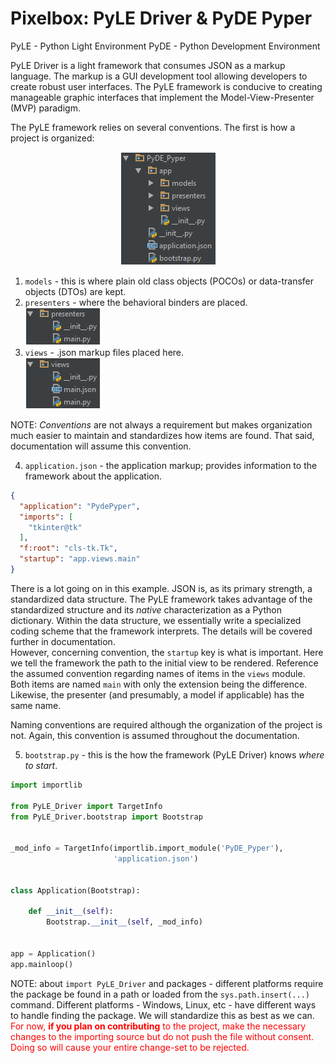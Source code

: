 # Pixelbox: PyLE Driver & PyDE Pyper

PyLE - Python Light Environment
PyDE - Python Development Environment

PyLE Driver is a light framework that consumes JSON as a markup language. The markup is a GUI development tool allowing
developers to create robust user interfaces. The PyLE framework is conducive to creating manageable graphic interfaces
that implement the Model-View-Presenter (MVP) paradigm.

The PyLE framework relies on several conventions. The first is how a project is organized:
<p align="center">
  <img src="https://github.com/badkraft/razorware.pixelbox/blob/master/repo_images/conv_proj_org.png"
       alt="PyLE project organization by convention"
       title="Convention 1: Project Organization"/>
</p>

1. `models` - this is where plain old class objects (POCOs) or data-transfer objects (DTOs) are kept.
2. `presenters` - where the behavioral binders are placed.<br>
![PyLE presenter content naming by convention][conv_1b]  
3. `views` - .json markup files placed here.<br>
![PyLE view content naming by convention][conv_1c]  

NOTE: *Conventions* are not always a requirement but makes organization much easier to maintain and standardizes how items are
found. That said, documentation will assume this convention.

4. `application.json` - the application markup; provides information to the framework about the application.<br>
```json
{
  "application": "PydePyper",
  "imports": [
    "tkinter@tk"
  ],
  "f:root": "cls-tk.Tk",
  "startup": "app.views.main"
}
```

There is a lot going on in this example. JSON is, as its primary strength, a standardized data structure. The PyLE framework takes 
advantage of the standardized structure and its *native* characterization as a Python dictionary. Within the data structure, we
essentially write a specialized coding scheme that the framework interprets. The details will be covered further in documentation.  
However, concerning convention, the `startup` key is what is important. Here we tell the framework the path to the initial view
to be rendered. Reference the assumed convention regarding names of items in the `views` module. Both items are named `main` with only
the extension being the difference. Likewise, the presenter (and presumably, a model if applicable) has the same name.  

Naming conventions are required although the organization of the project is not. Again, this convention is assumed throughout the
documentation.

5. `bootstrap.py` - this is the how the framework (PyLE Driver) knows *where to start*.<br>
```python
import importlib

from PyLE_Driver import TargetInfo
from PyLE_Driver.bootstrap import Bootstrap


_mod_info = TargetInfo(importlib.import_module('PyDE_Pyper'),
                       'application.json')


class Application(Bootstrap):

    def __init__(self):
        Bootstrap.__init__(self, _mod_info)


app = Application()
app.mainloop()
```

NOTE: about `import PyLE_Driver` and packages - different platforms require the package be found in a path or loaded from the
`sys.path.insert(...)` command. Different platforms - Windows, Linux, etc - have different ways to handle finding the package.
We will standardize this as best as we can. 
<span style="color:red">For now, **if you plan on contributing** to the project, make the necessary changes to
the importing source but do not push the file without consent. Doing so will cause your entire change-set to be rejected.</span>

[conv_1b]: https://github.com/badkraft/razorware.pixelbox/blob/master/repo_images/content_presenters.png "Convention 1b: Presenter Naming Convention"
[conv_1c]: https://github.com/badkraft/razorware.pixelbox/blob/master/repo_images/content_views.png "Convention 1c: View Naming Convention"